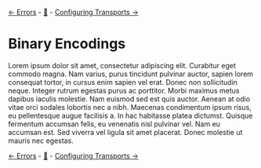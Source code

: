 [← Errors][back] - [:book:][index] - [Configuring Transports →][next]

# Binary Encodings

Lorem ipsum dolor sit amet, consectetur adipiscing elit. Curabitur eget commodo magna. Nam varius, purus tincidunt pulvinar auctor, sapien lorem consequat tortor, in cursus enim sapien vel erat. Donec non sollicitudin neque. Integer rutrum egestas purus ac porttitor. Morbi maximus metus dapibus iaculis molestie. Nam euismod sed est quis auctor. Aenean at odio vitae orci sodales lobortis nec a nibh. Maecenas condimentum ipsum risus, eu pellentesque augue facilisis a. In hac habitasse platea dictumst. Quisque fermentum accumsan felis, eu venenatis nisl pulvinar vel. Nam eu accumsan est. Sed viverra vel ligula sit amet placerat. Donec molestie ut mauris nec egestas.

[← Errors][back] - [:book:][index] - [Configuring Transports →][next]

[index]: /README.md#usage
[back]: 07-errors.md
[next]: 09-configuring-transports.md
